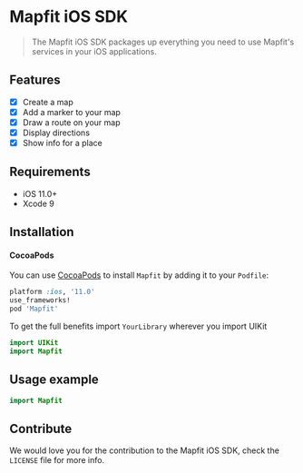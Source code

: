 
# Mapfit iOS SDK
> The Mapfit iOS SDK packages up everything you need to use Mapfit's services in your iOS applications.

## Features

- [x] Create a map
- [x] Add a marker to your map
- [x] Draw a route on your map
- [x] Display directions
- [x] Show info for a place

## Requirements

- iOS 11.0+
- Xcode 9

## Installation

#### CocoaPods
You can use [CocoaPods](http://cocoapods.org/) to install `Mapfit` by adding it to your `Podfile`:

```ruby
platform :ios, '11.0'
use_frameworks!
pod 'Mapfit'
```

To get the full benefits import `YourLibrary` wherever you import UIKit

``` swift
import UIKit
import Mapfit
```

## Usage example

```swift
import Mapfit
```

## Contribute

We would love you for the contribution to the Mapfit iOS SDK, check the ``LICENSE`` file for more info.
